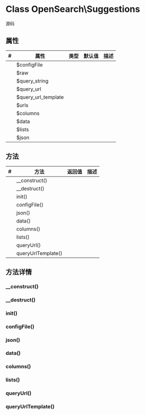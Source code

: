 # Class OpenSearch\Suggestions

源码 



## 属性

| #    | 属性                | 类型 | 默认值 | 描述 |
| ---- | ------------------- | ---- | ------ | ---- |
|      | $configFile         |      |        |      |
|      | $raw                |      |        |      |
|      | $query_string       |      |        |      |
|      | $query_url          |      |        |      |
|      | $query_url_template |      |        |      |
|      | $urls               |      |        |      |
|      | $columns            |      |        |      |
|      | $data               |      |        |      |
|      | $lists              |      |        |      |
|      | $json               |      |        |      |



## 方法

| #    | 方法          | 返回值 | 描述 |
| ---- | ------------- | ------ | ---- |
|      | __construct() |        |      |
|      | __destruct() |        |      |
|      | init() |        |      |
|      | configFile() |        |      |
|      | json() |        |      |
|      | data() |        |      |
|      | columns() |        |      |
|      | lists() |        |      |
|      | queryUrl() |        |      |
|      | queryUrlTemplate() |        |      |



## 方法详情

### __construct()
### __destruct()
### init()
### configFile()
### json()
### data()
### columns()
### lists()
### queryUrl()
### queryUrlTemplate()